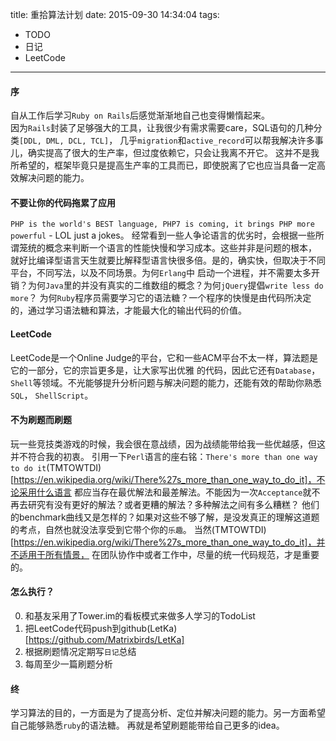 title: 重拾算法计划
date: 2015-09-30 14:34:04
tags:
  - TODO
  - 日记
  - LeetCode
---
#### 序
  自从工作后学习`Ruby on Rails`后感觉渐渐地自己也变得懒惰起来。  
因为`Rails`封装了足够强大的工具，让我很少有需求需要care，SQL语句的几种分类`[DDL, DML, DCL, TCL]`，
几乎`migration`和`active_record`可以帮我解决许多事儿，确实提高了很大的生产率，但过度依赖它，只会让我离不开它。
这并不是我所希望的，框架毕竟只是提高生产率的工具而已，即使脱离了它也应当具备一定高效解决问题的能力。


#### 不要让你的代码拖累了应用
  `PHP is the world's BEST language, PHP7 is coming, it brings PHP more powerful` - LOL just a jokes。
经常看到一些人争论语言的优劣时，会根据一些所谓笼统的概念来判断一个语言的性能快慢和学习成本。这些并非是问题的根本，
就好比编译型语言天生就要比解释型语言快很多倍。是的，确实快，但取决于不同平台，不同写法，以及不同场景。为何`Erlang`中
启动一个进程，并不需要太多开销？为何`Java`里的并没有真实的二维数组的概念？为何`jQuery`提倡`write less do more`？
为何`Ruby`程序员需要学习它的语法糖？一个程序的快慢是由代码所决定的，通过学习语法糖和算法，才能最大化的输出代码的价值。


#### LeetCode
  LeetCode是一个Online Judge的平台，它和一些ACM平台不太一样，算法题是它的一部分，它的宗旨更多是，让大家写出优雅
的代码，因此它还有`Database`，`Shell`等领域。不光能够提升分析问题与解决问题的能力，还能有效的帮助你熟悉`SQL`，
`ShellScript`。

#### 不为刷题而刷题
  玩一些竞技类游戏的时候，我会很在意战绩，因为战绩能带给我一些优越感，但这并不符合我的初衷。
  引用一下`Perl`语言的座右铭：`There's more than one way to do it`(TMTOWTDI)[https://en.wikipedia.org/wiki/There%27s_more_than_one_way_to_do_it]，不论采用什么语言
都应当存在最优解法和最差解法。不能因为一次`Acceptance`就不再去研究有没有更好的解法？或者更糟的解法？多种解法之间有多么糟糕？
他们的benchmark曲线又是怎样的？如果对这些不够了解，是没发真正的理解这道题的考点，自然也就没法享受到它带个你的`乐趣`。
当然(TMTOWTDI)[https://en.wikipedia.org/wiki/There%27s_more_than_one_way_to_do_it]，并不适用于所有情景，
在团队协作中或者工作中，尽量的统一代码规范，才是重要的。

#### 怎么执行？
  0. 和基友采用了Tower.im的看板模式来做多人学习的TodoList
  1. 把LeetCode代码push到github(LetKa)[https://github.com/Matrixbirds/LetKa]
  2. 根据刷题情况定期写`日记`总结
  3. 每周至少一篇刷题分析

#### 终
  学习算法的目的，一方面是为了提高分析、定位并解决问题的能力。另一方面希望自己能够熟悉`ruby`的语法糖。
再就是希望刷题能带给自己更多的idea。
